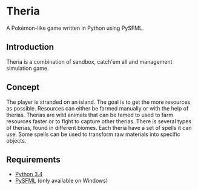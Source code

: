 Theria
======

A Pokémon-like game written in Python using PySFML.


## Introduction

Theria is a combination of sandbox, catch'em all and management simulation game.

## Concept

The player is stranded on an island. The goal is to get the more resources as possible.
Resources can either be farmed manually or with the help of therias. Therias are wild animals
that can be tamed to used to farm resources faster or to fight to capture other therias.
There is several types of therias, found in different biomes. Each theria have a set of
spells it can use. Some spells can be used to transform raw materials into specific objects.


## Requirements

- [Python 3.4](https://www.python.org/downloads/release/python-344/)
- [PySFML](http://www.lfd.uci.edu/~gohlke/pythonlibs/#pysfml) (only available on Windows)